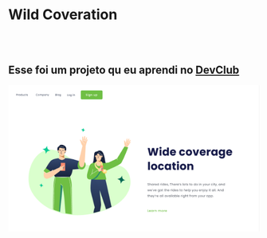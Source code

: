 <h1>Wild Coveration</h1>
<br>
<br>
<h2>Esse foi um projeto qu eu aprendi no <A href="https://rodolfomori.com.br/devclub">DevClub</A></h2>

<img src="https://github.com/Wesleysantos-git/wild-coveration/blob/master/assets/Captura%20de%20tela%20para%20pc.png?raw=true" />
